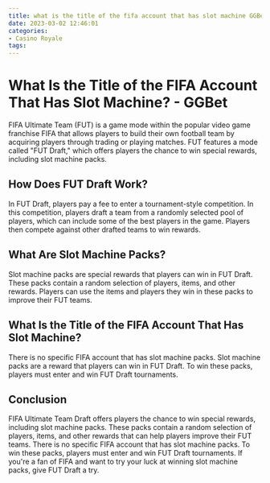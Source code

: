 ```yaml
---
title: what is the title of the fifa account that has slot machine GGBet
date: 2023-03-02 12:46:01
categories:
- Casino Royale
tags:
---
```

# What Is the Title of the FIFA Account That Has Slot Machine? - GGBet

FIFA Ultimate Team (FUT) is a game mode within the popular video game franchise FIFA that allows players to build their own football team by acquiring players through trading or playing matches. FUT features a mode called "FUT Draft," which offers players the chance to win special rewards, including slot machine packs.

## How Does FUT Draft Work?

In FUT Draft, players pay a fee to enter a tournament-style competition. In this competition, players draft a team from a randomly selected pool of players, which can include some of the best players in the game. Players then compete against other drafted teams to win rewards.

## What Are Slot Machine Packs?

Slot machine packs are special rewards that players can win in FUT Draft. These packs contain a random selection of players, items, and other rewards. Players can use the items and players they win in these packs to improve their FUT teams.

## What Is the Title of the FIFA Account That Has Slot Machine?

There is no specific FIFA account that has slot machine packs. Slot machine packs are a reward that players can win in FUT Draft. To win these packs, players must enter and win FUT Draft tournaments. 

## Conclusion

FIFA Ultimate Team Draft offers players the chance to win special rewards, including slot machine packs. These packs contain a random selection of players, items, and other rewards that can help players improve their FUT teams. There is no specific FIFA account that has slot machine packs. To win these packs, players must enter and win FUT Draft tournaments. If you're a fan of FIFA and want to try your luck at winning slot machine packs, give FUT Draft a try.